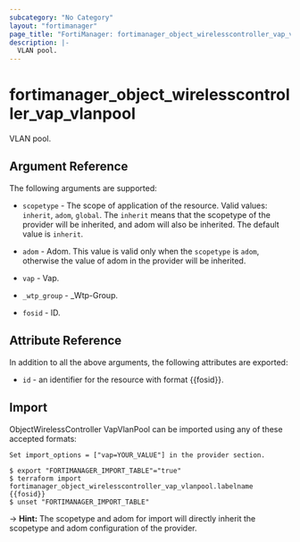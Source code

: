 ```yaml
---
subcategory: "No Category"
layout: "fortimanager"
page_title: "FortiManager: fortimanager_object_wirelesscontroller_vap_vlanpool"
description: |-
  VLAN pool.
---
```


# fortimanager_object_wirelesscontroller_vap_vlanpool
VLAN pool.

## Argument Reference


The following arguments are supported:

* `scopetype` - The scope of application of the resource. Valid values: `inherit`, `adom`, `global`. The `inherit` means that the scopetype of the provider will be inherited, and adom will also be inherited. The default value is `inherit`.
* `adom` - Adom. This value is valid only when the `scopetype` is `adom`, otherwise the value of adom in the provider will be inherited.
* `vap` - Vap.

* `_wtp_group` - _Wtp-Group.
* `fosid` - ID.


## Attribute Reference

In addition to all the above arguments, the following attributes are exported:
* `id` - an identifier for the resource with format {{fosid}}.

## Import

ObjectWirelessController VapVlanPool can be imported using any of these accepted formats:
```
Set import_options = ["vap=YOUR_VALUE"] in the provider section.

$ export "FORTIMANAGER_IMPORT_TABLE"="true"
$ terraform import fortimanager_object_wirelesscontroller_vap_vlanpool.labelname {{fosid}}
$ unset "FORTIMANAGER_IMPORT_TABLE"
```
-> **Hint:** The scopetype and adom for import will directly inherit the scopetype and adom configuration of the provider.
